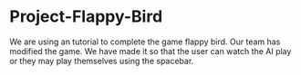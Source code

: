 # Project-Flappy-Bird
We are using an tutorial to complete the game flappy bird.
Our team has modified the game. We have made it so that the user can watch the AI play or they may play themselves using the spacebar.


